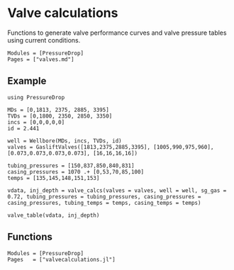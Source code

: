 # Valve calculations

Functions to generate valve performance curves and valve pressure tables using current conditions.

```@index
Modules = [PressureDrop]
Pages = ["valves.md"]
```

## Example

```@example valves
using PressureDrop

MDs = [0,1813, 2375, 2885, 3395]
TVDs = [0,1800, 2350, 2850, 3350]
incs = [0,0,0,0,0]
id = 2.441

well = Wellbore(MDs, incs, TVDs, id)
valves = GasliftValves([1813,2375,2885,3395], [1005,990,975,960], [0.073,0.073,0.073,0.073], [16,16,16,16])

tubing_pressures = [150,837,850,840,831]
casing_pressures = 1070 .+ [0,53,70,85,100]
temps = [135,145,148,151,153]

vdata, inj_depth = valve_calcs(valves = valves, well = well, sg_gas = 0.72, tubing_pressures = tubing_pressures, casing_pressures = casing_pressures, tubing_temps = temps, casing_temps = temps)

valve_table(vdata, inj_depth)
```

## Functions

```@autodocs
Modules = [PressureDrop]
Pages   = ["valvecalculations.jl"]
```
